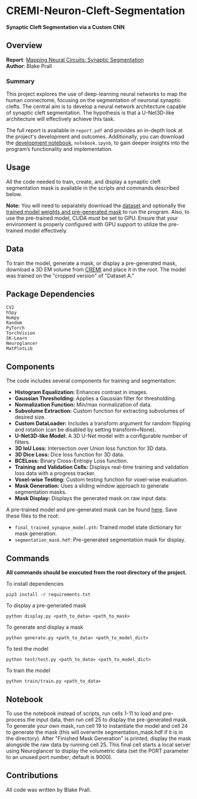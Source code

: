 # CREMI-Neuron-Cleft-Segmentation

**Synaptic Cleft Segmentation via a Custom CNN**

## Overview

**Report**: [Mapping Neural Circuits: Synaptic Segmentation](report.pdf)  
**Author**: Blake Prall

### Summary
This project explores the use of deep-learning neural networks to map the human connectome, focusing on the segmentation of neuronal synaptic clefts. The central aim is to develop a neural network architecture capable of synaptic cleft segmentation. The hypothesis is that a U-Net3D-like architecture will effectively achieve this task.

The full report is available in `report.pdf` and provides an in-depth look at the project's development and outcomes. Additionally, you can download the [development notebook](https://drive.google.com/drive/u/0/folders/1Tb28Ka_cLQh_2wprhA4H6n2bWOEfegmj), `notebook.ipynb`, to gain deeper insights into the program’s functionality and implementation.


## Usage

All the code needed to train, create, and display a synaptic cleft segmentation mask is available in the scripts and commands described below.

**Note:** You will need to separately download the [dataset](https://cremi.org/data/) and optionally the [trained model weights and pre-generated mask](https://drive.google.com/drive/folders/1ML912JIxkp9qZ_mLMdHyseDSaqw0EPec?usp=share_link) to run the program. Also, to use the pre-trained model, CUDA must be set to GPU. Ensure that your environment is properly configured with GPU support to utilize the pre-trained model effectively.

## Data

To train the model, generate a mask, or display a pre-generated mask, download a 3D EM volume from [CREMI](https://cremi.org/data/) and place it in the root. The model was trained on the "cropped version" of "Dataset A."

## Package Dependencies

```plaintext
CV2
h5py
Numpy
Random
PyTorch
TorchVision
SK-Learn
Neuroglancer
MatPlotLib
```

## Components

The code includes several components for training and segmentation:

- **Histogram Equalization:** Enhances contrast in images.
- **Gaussian Thresholding:** Applies a Gaussian filter for thresholding.
- **Normalization Function:** Min/max normalization of data.
- **Subvolume Extraction:** Custom function for extracting subvolumes of desired size.
- **Custom DataLoader:** Includes a transform argument for random flipping and rotation (can be disabled by setting transform=None).
- **U-Net3D-like Model:** A 3D U-Net model with a configurable number of filters.
- **3D IoU Loss:** Intersection over Union loss function for 3D data.
- **3D Dice Loss:** Dice loss function for 3D data.
- **BCELoss:** Binary Cross-Entropy Loss function.
- **Training and Validation Cells:** Displays real-time training and validation loss data with a progress tracker.
- **Voxel-wise Testing:** Custom testing function for voxel-wise evaluation.
- **Mask Generation:** Uses a sliding window approach to generate segmentation masks.
- **Mask Display:** Displays the generated mask on raw input data.

A pre-trained model and pre-generated mask can be found [here](https://drive.google.com/drive/folders/1ML912JIxkp9qZ_mLMdHyseDSaqw0EPec?usp=share_link). Save these files to the root:

- `final_trained_synapse_model.pth`: Trained model state dictionary for mask generation.
- `segmentation_mask.hdf`: Pre-generated segmentation mask for display.

## Commands
**All commands should be executed from the root directory of the project.**

To install dependencies
```
pip3 install -r requirements.txt
```

To display a pre-generated mask
```
python display.py <path_to_data> <path_to_mask>
```

To generate and display a mask
```
python generate.py <path_to_data> <path_to_model_dict>
```

To test the model
```
python test/test.py <path_to_data> <path_to_model_dict>
```

To train the model
```
python train/train.py <path_to_data>
```

## Notebook

To use the notebook instead of scripts, run cells 1-11 to load and pre-process the input data, then run cell 25 to display the pre-generated mask. To generate your own mask, run cell 19 to instantiate the model and cell 24 to generate the mask (this will overwrite segmentation_mask.hdf if it is in the directory). After "Finished Mask Generation" is printed, display the mask alongside the raw data by running cell 25. This final cell starts a local server using Neuroglancer to display the volumetric data (set the PORT parameter to an unused port number; default is 9000).

## Contributions

All code was written by Blake Prall.

